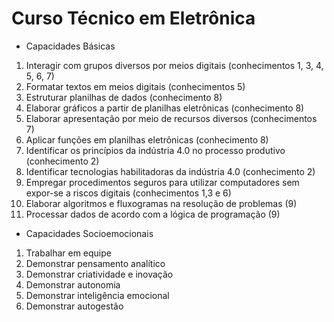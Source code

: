 # Curso Técnico em Eletrônica

- Capacidades Básicas

1. Interagir com grupos diversos por meios
digitais (conhecimentos 1, 3, 4, 5, 6, 7)
2. Formatar textos em meios digitais
(conhecimentos 5)
3. Estruturar planilhas de dados
(conhecimento 8)
4. Elaborar gráficos a partir de planilhas
eletrônicas (conhecimento 8)
5. Elaborar apresentação por meio de
recursos diversos (conhecimentos 7)
6. Aplicar funções em planilhas eletrônicas
(conhecimento 8)
7. Identificar os princípios da indústria 4.0 no
processo produtivo (conhecimento 2)
8. Identificar tecnologias habilitadoras da
indústria 4.0 (conhecimento 2)
9. Empregar procedimentos seguros para
utilizar computadores sem expor-se a
riscos digitais (conhecimentos 1,3 e 6)
10. Elaborar algoritmos e fluxogramas na
resolução de problemas (9)
11. Processar dados de acordo com a lógica
de programação (9)

- Capacidades Socioemocionais
1. Trabalhar em equipe
2. Demonstrar pensamento analítico
3. Demonstrar criatividade e inovação
4. Demonstrar autonomia
5. Demonstrar inteligência emocional
6. Demonstrar autogestão